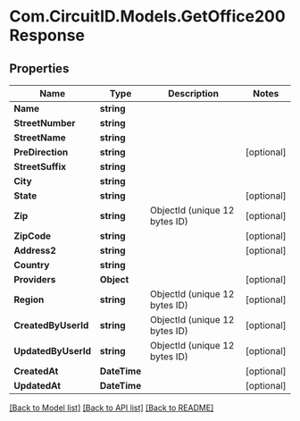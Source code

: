 
# Com.CircuitID.Models.GetOffice200Response

## Properties

Name | Type | Description | Notes
------------ | ------------- | ------------- | -------------
**Name** | **string** |  | 
**StreetNumber** | **string** |  | 
**StreetName** | **string** |  | 
**PreDirection** | **string** |  | [optional] 
**StreetSuffix** | **string** |  | 
**City** | **string** |  | 
**State** | **string** |  | [optional] 
**Zip** | **string** | ObjectId (unique 12 bytes ID) | [optional] 
**ZipCode** | **string** |  | [optional] 
**Address2** | **string** |  | [optional] 
**Country** | **string** |  | 
**Providers** | **Object** |  | [optional] 
**Region** | **string** | ObjectId (unique 12 bytes ID) | [optional] 
**CreatedByUserId** | **string** | ObjectId (unique 12 bytes ID) | [optional] 
**UpdatedByUserId** | **string** | ObjectId (unique 12 bytes ID) | [optional] 
**CreatedAt** | **DateTime** |  | [optional] 
**UpdatedAt** | **DateTime** |  | [optional] 

[[Back to Model list]](../README.md#documentation-for-models)
[[Back to API list]](../README.md#documentation-for-api-endpoints)
[[Back to README]](../README.md)

